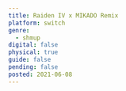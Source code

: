 ```yaml
---
title: Raiden IV x MIKADO Remix
platform: switch
genre:
  - shmup
digital: false
physical: true
guide: false
pending: false
posted: 2021-06-08
---
```

